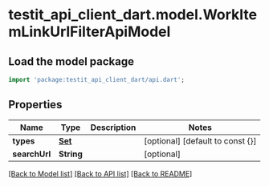 # testit_api_client_dart.model.WorkItemLinkUrlFilterApiModel

## Load the model package
```dart
import 'package:testit_api_client_dart/api.dart';
```

## Properties
Name | Type | Description | Notes
------------ | ------------- | ------------- | -------------
**types** | [**Set<WorkItemEntityTypes>**](WorkItemEntityTypes.md) |  | [optional] [default to const {}]
**searchUrl** | **String** |  | [optional] 

[[Back to Model list]](../README.md#documentation-for-models) [[Back to API list]](../README.md#documentation-for-api-endpoints) [[Back to README]](../README.md)


